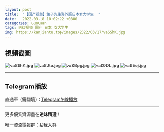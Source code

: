 ```yaml
---
layout: post
title:  "【国产视频】兔子先生海外版日本女大学生  "
date:   2022-03-18 10:02:22 +0800
categories: GuoChan
tags: 网红视频 国产 日本 女大学生
img: https://kanjiantu.top/images/2022/03/17/vaSShK.jpg
---
```



## 視頻截圖

![vaSShK.jpg](https://kanjiantu.top/images/2022/03/17/vaSShK.jpg)
![vaSJte.jpg](https://kanjiantu.top/images/2022/03/17/vaSJte.jpg)
![vaSBpg.jpg](https://kanjiantu.top/images/2022/03/17/vaSBpg.jpg)
![vaS9DL.jpg](https://kanjiantu.top/images/2022/03/17/vaS9DL.jpg)
![vaS5oj.jpg](https://kanjiantu.top/images/2022/03/17/vaS5oj.jpg)

* * *
## Telegram播放

直通車（需翻墻）：[Telegram在線播放](https://t.me/mimeijingxuan/174)

* * *
更多優質資源盡在**迷妹精選**！

唯一資源電報群：[點我入群](https://t.me/mimeijingxuan)


